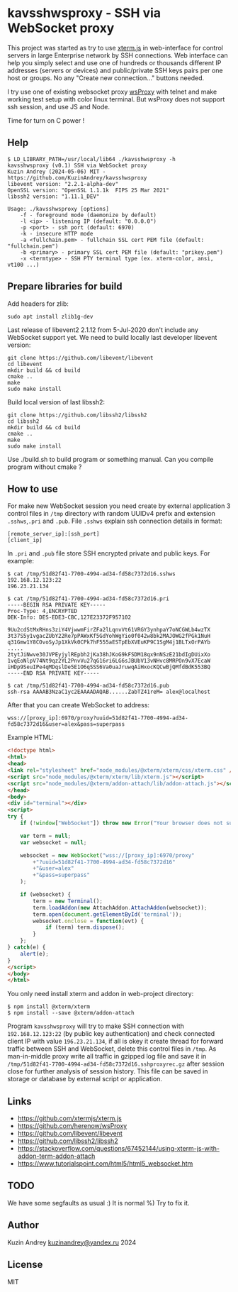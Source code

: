 # kavsshwsproxy - SSH via WebSocket proxy

This project was started as try to use [xterm.js](https://github.com/xtermjs/xterm.js)
in web-interface for control servers in large Enterprise network by SSH connections.
Web interface can help you simply select and use one of hundreds or thousands different
IP addresses (servers or devices) and public/private SSH keys pairs per one host or
groups. No any "Create new connection..." buttons needed.

I try use one of existing websocket proxy [wsProxy](https://github.com/herenow/wsProxy)
with telnet and make working test setup with color linux terminal. But wsProxy does not
support ssh session, and use JS and Node.

Time for turn on C power !

## Help

```
$ LD_LIBRARY_PATH=/usr/local/lib64 ./kavsshwsproxy -h
kavsshwsproxy (v0.1) SSH via WebSocket proxy
Kuzin Andrey (2024-05-06) MIT - https://github.com/KuzinAndrey/kavsshwsproxy
libevent version: "2.2.1-alpha-dev"
OpenSSL version: "OpenSSL 1.1.1k  FIPS 25 Mar 2021"
libssh2 version: "1.11.1_DEV"

Usage: ./kavsshwsproxy [options]
	-f - foreground mode (daemonize by default)
	-l <ip> - listening IP (default: "0.0.0.0")
	-p <port> - ssh port (default: 6970)
	-k - insecure HTTP mode
	-a <fullchain.pem> - fullchain SSL cert PEM file (default: "fullchain.pem")
	-b <primary> - primary SSL cert PEM file (default: "prikey.pem")
	-x <termtype> - SSH PTY terminal type (ex. xterm-color, ansi, vt100 ...)
```

## Prepare libraries for build

Add headers for zlib:
```shell
sudo apt install zlib1g-dev
```

Last release of libevent2 2.1.12 from 5-Jul-2020 don't include any WebSocket support yet.
We need to build locally last developer libevent version:
```shell
git clone https://github.com/libevent/libevent
cd libevent
mkdir build && cd build
cmake ..
make
sudo make install
```

Build local version of last libssh2:
```shell
git clone https://github.com/libssh2/libssh2
cd libssh2
mkdir build && cd build
cmake ..
make
sudo make install
```

Use ./build.sh to build program or something manual. Can you compile program without cmake ?

## How to use

For make new WebSocket session you need create by external application 3 control files
in `/tmp` directory with random UUIDv4 prefix and extension `.sshws`,`.pri` and `.pub`.
File `.sshws` explain ssh connection details in format:
```
[remote_server_ip]:[ssh_port]
[client_ip]
```
In `.pri` and `.pub` file store SSH encrypted private and public keys.
For example:

```shell
$ cat /tmp/51d82f41-7700-4994-ad34-fd58c7372d16.sshws
192.168.12.123:22
196.23.21.134

$ cat /tmp/51d82f41-7700-4994-ad34-fd58c7372d16.pri
-----BEGIN RSA PRIVATE KEY-----
Proc-Type: 4,ENCRYPTED
DEK-Info: DES-EDE3-CBC,127E23372F957102

9Uu2cdStMxRHns3ziY4VjwwmFirZFa2lLqnvVt61VRGY3ynhpaY7oNCGWLb4wzTX
3t37S5y1vgacZUbY22Re7pPAWxKf5GdYohWgYio0f042w8bk2MAJOWG2fPGk1NuH
q31Gmw1Y8COvoSyJp1XkVk0CPk7hF555aESTpEbXVEuKP9C1SgM4j1BLTxOrPAYb
.....
2tytJiNwve30JVPEyjylREpbh2jKa38hJKoG9kFSDM18qx9nNSzE21bdIgDUixXo
1vqEoNlpV74Nt9qz2YL2PnvVu27qG16ri6LG6sJBUbV13vNHvc8MRPOn9vX7EcaW
iHDp9SeuIPe4qMDqslDe5E1O6qSSS6Va0uaJruwqAiHxocKQCwBjQMfdBdK553BQ
-----END RSA PRIVATE KEY-----

$ cat /tmp/51d82f41-7700-4994-ad34-fd58c7372d16.pub
ssh-rsa AAAAB3NzaC1yc2EAAAADAQAB......ZabTZ41reM= alex@localhost
```
After that you can create WebSocket to address:
```
wss://[proxy_ip]:6970/proxy?uuid=51d82f41-7700-4994-ad34-fd58c7372d16&user=alex&pass=superpass
```

Example HTML:
```html
<!doctype html>
<html>
<head>
<link rel="stylesheet" href="node_modules/@xterm/xterm/css/xterm.css" />
<script src="node_modules/@xterm/xterm/lib/xterm.js"></script>
<script src="node_modules/@xterm/addon-attach/lib/addon-attach.js"></script>
</head>
<body>
<div id="terminal"></div>
<script>
try {
	if (!window["WebSocket"]) throw new Error("Your browser does not support WebSockets");

	var term = null;
	var websocket = null;

	websocket = new WebSocket("wss://[proxy_ip]:6970/proxy"
		+"?uuid=51d82f41-7700-4994-ad34-fd58c7372d16"
		+"&user=alex"
		+"&pass=superpass"
	);

	if (websocket) {
		term = new Terminal();
		term.loadAddon(new AttachAddon.AttachAddon(websocket));
		term.open(document.getElementById('terminal'));
		websocket.onclose = function(evt) {
			if (term) term.dispose();
		}
	};
} catch(e) {
	alert(e);
}
</script>
</body>
</html>
```
You only need install xterm and addon in web-project directory:
```
$ npm install @xterm/xterm
$ npm install --save @xterm/addon-attach
```

Program `kavsshwsproxy` will try to make SSH connection with `192.168.12.123:22` (by public
key authentication) and check connected client IP with value `196.23.21.134`, if all is okey
it create thread for forward traffic between SSH and WebSocket, delete this control files
in `/tmp`. As man-in-middle proxy write all traffic in gzipped log file and save it in
`/tmp/51d82f41-7700-4994-ad34-fd58c7372d16.sshproxyrec.gz` after session close for further
analysis of session history. This file can be saved in storage or database by external
script or application.

## Links

* https://github.com/xtermjs/xterm.js
* https://github.com/herenow/wsProxy
* https://github.com/libevent/libevent
* https://github.com/libssh2/libssh2
* https://stackoverflow.com/questions/67452144/using-xterm-js-with-addon-term-addon-attach
* https://www.tutorialspoint.com/html5/html5_websocket.htm

## TODO

We have some segfaults as usual :) It is normal %) Try to fix it.

## Author

Kuzin Andrey <kuzinandrey@yandex.ru> 2024

## License

MIT
